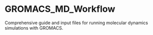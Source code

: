 # GROMACS_MD_Workflow
Comprehensive guide and input files for running molecular dynamics simulations with GROMACS.
